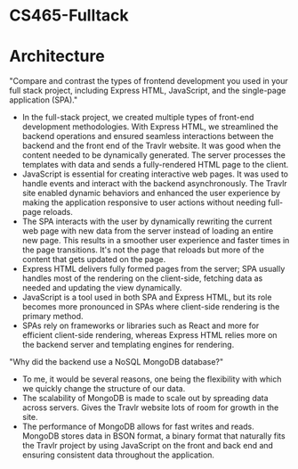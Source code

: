 # CS465-Fulltack

# Architecture
"Compare and contrast the types of frontend development you used in your full stack project, including Express HTML, JavaScript, and the single-page application (SPA)."

* In the full-stack project, we created multiple types of front-end development methodologies. With Express HTML, we streamlined the backend operations and ensured seamless interactions between the backend and the front end of the Travlr website. It was good when the content needed to be dynamically generated. The server processes the templates with data and sends a fully-rendered HTML page to the client.  
* JavaScript is essential for creating interactive web pages. It was used to handle events and interact with the backend asynchronously. The Travlr site enabled dynamic behaviors and enhanced the user experience by making the application responsive to user actions without needing full-page reloads.
* The SPA interacts with the user by dynamically rewriting the current web page with new data from the server instead of loading an entire new page. This results in a smoother user experience and faster times in the page transitions. It's not the page that reloads but more of the content that gets updated on the page.
* Express HTML delivers fully formed pages from the server; SPA usually handles most of the rendering on the client-side, fetching data as needed and updating the view dynamically.
* JavaScript is a tool used in both SPA and Express HTML, but its role becomes more pronounced in SPAs where client-side rendering is the primary method.
* SPAs rely on frameworks or libraries such as React and more for efficient client-side rendering, whereas Express HTML relies more on the backend server and templating engines for rendering.

"Why did the backend use a NoSQL MongoDB database?"
* To me, it would be several reasons, one being the flexibility with which we quickly change the structure of our data.
* The scalability of MongoDB is made to scale out by spreading data across servers. Gives the Travlr website lots of room for growth in the site.
* The performance of MongoDB allows for fast writes and reads. MongoDB stores data in BSON format, a binary format that naturally fits the Travlr project by using JavaScript on the front and back end and ensuring consistent data throughout the application.
 
